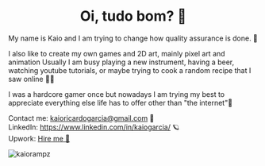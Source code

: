 <h1 align="center">Oi, tudo bom? 💙</h1>

<p>
My name is Kaio and I am trying to change how quality assurance is done. 🦄  

I also like to create my own games and 2D art, mainly pixel art and animation
Usually I am busy playing a new instrument, having a beer, watching youtube tutorials, or maybe trying to cook a random recipe that I saw online 🍺🍖

I was a hardcore gamer once but nowadays I am trying my best to appreciate everything else life has to offer other than "the internet"🌈   

Contact me: kaioricardogarcia@gmail.com 🙂  
LinkedIn: https://www.linkedin.com/in/kaiogarcia/ 🪐  
Upwork: <a href="https://www.upwork.com/freelancers/~012883d8474aaab92f">Hire me 🤖</a>  
</p>

<p align="left"> <img src="https://komarev.com/ghpvc/?username=kaiorampz" alt="kaiorampz" /> </p>
